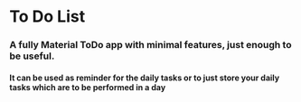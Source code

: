 # To Do List
### A fully Material ToDo app with minimal features, just enough to be useful.
#### It can be used as reminder for the daily tasks or to just store your daily tasks which are to be performed in a day

